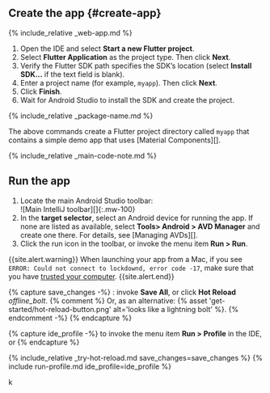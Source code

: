 <div class="tab-pane active" id="androidstudio" role="tabpanel" aria-labelledby="androidstudio-tab" markdown="1">

## Create the app {#create-app}

{% include_relative _web-app.md  %}

 1. Open the IDE and select **Start a new Flutter project**.
 1. Select **Flutter Application** as the project type. Then click **Next**.
 1. Verify the Flutter SDK path specifies the SDK’s location
    (select **Install SDK...** if the text field is blank).
 1. Enter a project name (for example, `myapp`). Then click **Next**.
 1. Click **Finish**.
 1. Wait for Android Studio to install the SDK and create the project.

{% include_relative _package-name.md  %}

The above commands create a Flutter project directory called `myapp` that
contains a simple demo app that uses [Material Components][].

{% include_relative _main-code-note.md  %}

## Run the app

 1. Locate the main Android Studio toolbar:<br>
    ![Main IntelliJ toolbar][]{:.mw-100}
 1. In the **target selector**, select an Android device for running the app.
    If none are listed as available,
    select **Tools> Android > AVD Manager** and create one there.
    For details, see [Managing AVDs][].
 1. Click the run icon in the toolbar, or invoke the menu item **Run > Run**.

{{site.alert.warning}}
  When launching your app from a Mac, if you see
  `ERROR: Could not connect to lockdownd, error code -17`,
  make sure that you have [trusted your computer][].
{{site.alert.end}}

{% capture save_changes -%}
  : invoke **Save All**, or click **Hot Reload**
  <i class="material-icons align-bottom">offline_bolt</i>.
  {% comment %} Or, as an alternative:
    {% asset 'get-started/hot-reload-button.png' alt='looks like a lightning bolt' %}.
  {% endcomment -%}
{% endcapture %}

{% capture ide_profile -%}
  to invoke the menu item **Run > Profile** in the IDE, or
{% endcapture %}

{% include_relative _try-hot-reload.md save_changes=save_changes %}
{% include run-profile.md ide_profile=ide_profile %}

[trusted your computer]: /docs/get-started/install/macos#trust
k
</div>

